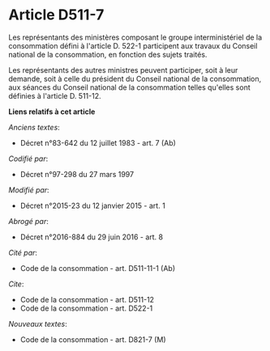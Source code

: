 # Article D511-7

Les représentants des ministères composant le groupe interministériel de la consommation défini à l'article D. 522-1
participent aux travaux du Conseil national de la consommation, en fonction des sujets traités. 

Les représentants des autres ministres peuvent participer, soit à leur demande, soit à celle du président du Conseil national
de la consommation, aux séances du Conseil national de la consommation telles qu'elles sont définies à l'article D. 511-12.

**Liens relatifs à cet article**

_Anciens textes_:

  - Décret n°83-642 du 12 juillet 1983 - art. 7 (Ab)

_Codifié par_:

  - Décret n°97-298 du 27 mars 1997

_Modifié par_:

  - Décret n°2015-23 du 12 janvier 2015 - art. 1

_Abrogé par_:

  - Décret n°2016-884 du 29 juin 2016 - art. 8

_Cité par_:

  - Code de la consommation - art. D511-11-1 (Ab)

_Cite_:

  - Code de la consommation - art. D511-12
  - Code de la consommation - art. D522-1

_Nouveaux textes_:

  - Code de la consommation - art. D821-7 (M)

